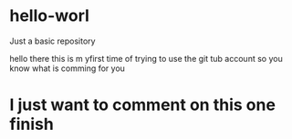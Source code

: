 # hello-worl
Just a basic repository

hello there this is m yfirst time of trying to use the git tub account so you know what is comming for you 
# I just want to comment on this one finish
